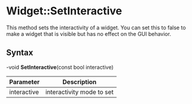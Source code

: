 # Widget::SetInteractive #

This method sets the interactivity of a widget. You can set this to false to make a widget that is visible but has no effect on the GUI behavior.

## Syntax ##
-void **SetInteractive**(const bool interactive)

| Parameter | Description |
|---|---|
| interactive | interactivity mode to set |
